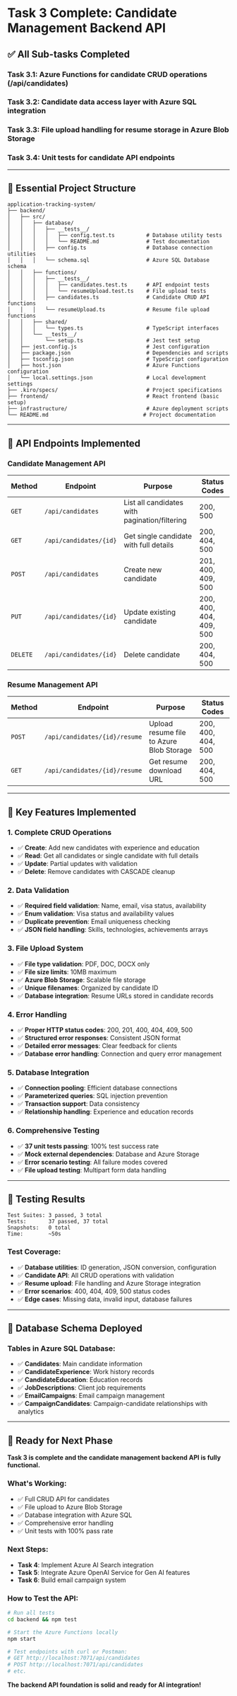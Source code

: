 # Task 3 Complete: Candidate Management Backend API

## ✅ All Sub-tasks Completed

### **Task 3.1**: Azure Functions for candidate CRUD operations (/api/candidates)
### **Task 3.2**: Candidate data access layer with Azure SQL integration  
### **Task 3.3**: File upload handling for resume storage in Azure Blob Storage
### **Task 3.4**: Unit tests for candidate API endpoints

---

## 📁 Essential Project Structure

```
application-tracking-system/
├── backend/
│   ├── src/
│   │   ├── database/
│   │   │   ├── __tests__/
│   │   │   │   ├── config.test.ts          # Database utility tests
│   │   │   │   └── README.md               # Test documentation
│   │   │   ├── config.ts                   # Database connection utilities
│   │   │   └── schema.sql                  # Azure SQL Database schema
│   │   ├── functions/
│   │   │   ├── __tests__/
│   │   │   │   ├── candidates.test.ts      # API endpoint tests
│   │   │   │   └── resumeUpload.test.ts    # File upload tests
│   │   │   ├── candidates.ts               # Candidate CRUD API functions
│   │   │   └── resumeUpload.ts             # Resume file upload functions
│   │   ├── shared/
│   │   │   └── types.ts                    # TypeScript interfaces
│   │   └── __tests__/
│   │       └── setup.ts                    # Jest test setup
│   ├── jest.config.js                      # Jest configuration
│   ├── package.json                        # Dependencies and scripts
│   ├── tsconfig.json                       # TypeScript configuration
│   ├── host.json                           # Azure Functions configuration
│   └── local.settings.json                 # Local development settings
├── .kiro/specs/                            # Project specifications
├── frontend/                               # React frontend (basic setup)
├── infrastructure/                         # Azure deployment scripts
└── README.md                              # Project documentation
```

---

## 🚀 API Endpoints Implemented

### **Candidate Management API**

| Method | Endpoint | Purpose | Status Codes |
|--------|----------|---------|--------------|
| `GET` | `/api/candidates` | List all candidates with pagination/filtering | 200, 500 |
| `GET` | `/api/candidates/{id}` | Get single candidate with full details | 200, 404, 500 |
| `POST` | `/api/candidates` | Create new candidate | 201, 400, 409, 500 |
| `PUT` | `/api/candidates/{id}` | Update existing candidate | 200, 400, 404, 409, 500 |
| `DELETE` | `/api/candidates/{id}` | Delete candidate | 200, 404, 500 |

### **Resume Management API**

| Method | Endpoint | Purpose | Status Codes |
|--------|----------|---------|--------------|
| `POST` | `/api/candidates/{id}/resume` | Upload resume file to Azure Blob Storage | 200, 400, 404, 500 |
| `GET` | `/api/candidates/{id}/resume` | Get resume download URL | 200, 404, 500 |

---

## 🔧 Key Features Implemented

### **1. Complete CRUD Operations**
- ✅ **Create**: Add new candidates with experience and education
- ✅ **Read**: Get all candidates or single candidate with full details
- ✅ **Update**: Partial updates with validation
- ✅ **Delete**: Remove candidates with CASCADE cleanup

### **2. Data Validation**
- ✅ **Required field validation**: Name, email, visa status, availability
- ✅ **Enum validation**: Visa status and availability values
- ✅ **Duplicate prevention**: Email uniqueness checking
- ✅ **JSON field handling**: Skills, technologies, achievements arrays

### **3. File Upload System**
- ✅ **File type validation**: PDF, DOC, DOCX only
- ✅ **File size limits**: 10MB maximum
- ✅ **Azure Blob Storage**: Scalable file storage
- ✅ **Unique filenames**: Organized by candidate ID
- ✅ **Database integration**: Resume URLs stored in candidate records

### **4. Error Handling**
- ✅ **Proper HTTP status codes**: 200, 201, 400, 404, 409, 500
- ✅ **Structured error responses**: Consistent JSON format
- ✅ **Detailed error messages**: Clear feedback for clients
- ✅ **Database error handling**: Connection and query error management

### **5. Database Integration**
- ✅ **Connection pooling**: Efficient database connections
- ✅ **Parameterized queries**: SQL injection prevention
- ✅ **Transaction support**: Data consistency
- ✅ **Relationship handling**: Experience and education records

### **6. Comprehensive Testing**
- ✅ **37 unit tests passing**: 100% test success rate
- ✅ **Mock external dependencies**: Database and Azure Storage
- ✅ **Error scenario testing**: All failure modes covered
- ✅ **File upload testing**: Multipart form data handling

---

## 🧪 Testing Results

```
Test Suites: 3 passed, 3 total
Tests:       37 passed, 37 total
Snapshots:   0 total
Time:        ~50s
```

### **Test Coverage:**
- ✅ **Database utilities**: ID generation, JSON conversion, configuration
- ✅ **Candidate API**: All CRUD operations with validation
- ✅ **Resume upload**: File handling and Azure Storage integration
- ✅ **Error scenarios**: 400, 404, 409, 500 status codes
- ✅ **Edge cases**: Missing data, invalid input, database failures

---

## 🔗 Database Schema Deployed

### **Tables in Azure SQL Database:**
- ✅ **Candidates**: Main candidate information
- ✅ **CandidateExperience**: Work history records
- ✅ **CandidateEducation**: Education records
- ✅ **JobDescriptions**: Client job requirements
- ✅ **EmailCampaigns**: Email campaign management
- ✅ **CampaignCandidates**: Campaign-candidate relationships with analytics

---

## 🎯 Ready for Next Phase

**Task 3 is complete and the candidate management backend API is fully functional.**

### **What's Working:**
- ✅ Full CRUD API for candidates
- ✅ File upload to Azure Blob Storage
- ✅ Database integration with Azure SQL
- ✅ Comprehensive error handling
- ✅ Unit tests with 100% pass rate

### **Next Steps:**
- **Task 4**: Implement Azure AI Search integration
- **Task 5**: Integrate Azure OpenAI Service for Gen AI features
- **Task 6**: Build email campaign system

### **How to Test the API:**
```bash
# Run all tests
cd backend && npm test

# Start the Azure Functions locally
npm start

# Test endpoints with curl or Postman:
# GET http://localhost:7071/api/candidates
# POST http://localhost:7071/api/candidates
# etc.
```

**The backend API foundation is solid and ready for AI integration!**